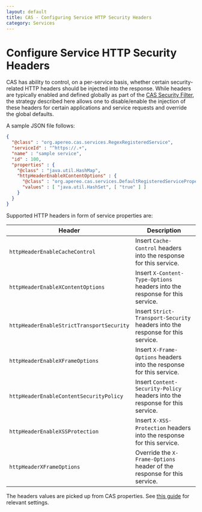 ```yaml
---
layout: default
title: CAS - Configuring Service HTTP Security Headers
category: Services
---
```


# Configure Service HTTP Security Headers

CAS has ability to control, on a per-service basis, whether certain security-related HTTP headers should be injected into the response. While headers are typically enabled and defined globally as part of the [CAS Security Filter](../planning/Security-Guide.html#cas-security-filter), the strategy described here allows one to disable/enable the injection of these headers for certain applications and service requests and override the global defaults.

A sample JSON file follows:

```json
{
  "@class" : "org.apereo.cas.services.RegexRegisteredService",
  "serviceId" : "^https://.+",
  "name" : "sample service",
  "id" : 100,
  "properties" : {
    "@class" : "java.util.HashMap",
    "httpHeaderEnableXContentOptions" : {
      "@class" : "org.apereo.cas.services.DefaultRegisteredServiceProperty",
      "values" : [ "java.util.HashSet", [ "true" ] ]
    }
  }
}
```

Supported HTTP headers in form of service properties are:

| Header                                      | Description
|-----------------------|-----------------------------------------------------------------------
| `httpHeaderEnableCacheControl`      | Insert `Cache-Control` headers into the response for this service.
| `httpHeaderEnableXContentOptions`      | Insert `X-Content-Type-Options` headers into the response for this service.
| `httpHeaderEnableStrictTransportSecurity`   | Insert `Strict-Transport-Security` headers into the response for this service.
| `httpHeaderEnableXFrameOptions`      | Insert `X-Frame-Options` headers into the response for this service.
| `httpHeaderEnableContentSecurityPolicy`      | Insert `Content-Security-Policy` headers into the response for this service.
| `httpHeaderEnableXSSProtection`      | Insert `X-XSS-Protection` headers into the response for this service.
| `httpHeaderXFrameOptions`      | Override the `X-Frame-Options` header of the response for this service.

The headers values are picked up from CAS properties. See [this guide](../configuration/Configuration-Properties.html#http-web-requests) for relevant settings.

